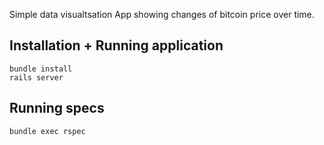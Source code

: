 Simple data visualtsation App showing changes of bitcoin price over time.

## Installation + Running application

```
bundle install
rails server
```

## Running specs

```
bundle exec rspec
```
